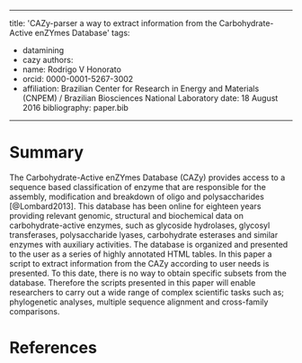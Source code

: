 ---
 title: 'CAZy-parser a way to extract information from the Carbohydrate-Active enZYmes Database'
 tags:
   - datamining
   - cazy
 authors:
  - name: Rodrigo V Honorato
  - orcid: 0000-0001-5267-3002
  - affiliation: Brazilian Center for Research in Energy and Materials (CNPEM) / Brazilian Biosciences National Laboratory
 date: 18 August 2016
 bibliography: paper.bib
 ---

 # Summary

The Carbohydrate-Active enZYmes Database (CAZy) provides access to a sequence based classification of enzyme that are responsible for the assembly, modification and breakdown of oligo and polysaccharides [@Lombard2013]. This database has been online for eighteen years providing relevant genomic, structural and biochemical data on carbohydrate-active enzymes, such as glycoside hydrolases, glycosyl transferases, polysaccharide lyases, carbohydrate esterases and similar enzymes with auxiliary activities. The database is organized and presented to the user as a series of highly annotated HTML tables. In this paper a script to extract information from the CAZy according to user needs is presented. To this date, there is no way to obtain specific subsets from the database. Therefore the scripts presented in this paper will enable researchers to carry out a wide range of complex scientific tasks such as; phylogenetic analyses, multiple sequence alignment and cross-family comparisons.

 # References
